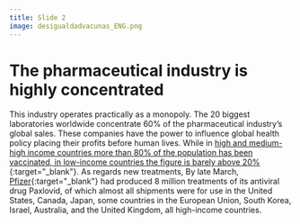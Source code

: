 ```yaml
---
title: Slide 2
image: desigualdadvacunas_ENG.png
---
```


# The pharmaceutical industry is highly concentrated

This industry operates practically as a monopoly. The 20 biggest laboratories worldwide concentrate 60% of the pharmaceutical industry’s global sales. These companies have the power to influence global health policy placing their profits before human lives.  While in [high and medium-high income countries more than 80% of the population has been vaccinated, in low-income countries the figure is barely above 20%](https://ourworldindata.org/coronavirus#explore-the-global-situation){:target="_blank"}. As regards new treatments, By late March, [Pfizer](https://s28.q4cdn.com/781576035/files/doc_financials/2022/q1/PFE-USQ_Transcript_2022-05-03.pdf){:target="_blank"} had produced 8 million treatments of its antiviral drug Paxlovid, of which almost all shipments were for use in the United States, Canada, Japan, some countries in the European Union, South Korea, Israel, Australia, and the United Kingdom, all high-income countries.
